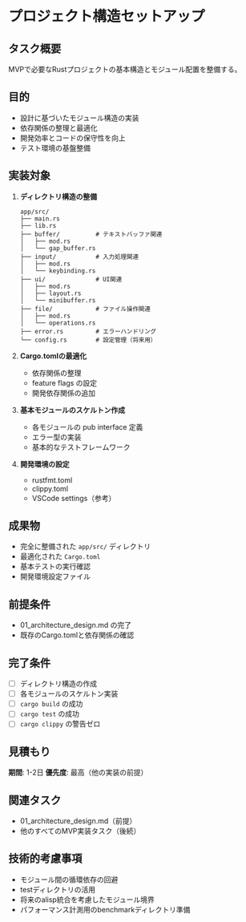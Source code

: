 # プロジェクト構造セットアップ

## タスク概要
MVPで必要なRustプロジェクトの基本構造とモジュール配置を整備する。

## 目的
- 設計に基づいたモジュール構造の実装
- 依存関係の整理と最適化
- 開発効率とコードの保守性を向上
- テスト環境の基盤整備

## 実装対象
1. **ディレクトリ構造の整備**
   ```
   app/src/
   ├── main.rs
   ├── lib.rs
   ├── buffer/          # テキストバッファ関連
   │   ├── mod.rs
   │   └── gap_buffer.rs
   ├── input/           # 入力処理関連
   │   ├── mod.rs
   │   └── keybinding.rs
   ├── ui/              # UI関連
   │   ├── mod.rs
   │   ├── layout.rs
   │   └── minibuffer.rs
   ├── file/            # ファイル操作関連
   │   ├── mod.rs
   │   └── operations.rs
   ├── error.rs         # エラーハンドリング
   └── config.rs        # 設定管理（将来用）
   ```

2. **Cargo.tomlの最適化**
   - 依存関係の整理
   - feature flags の設定
   - 開発依存関係の追加

3. **基本モジュールのスケルトン作成**
   - 各モジュールの pub interface 定義
   - エラー型の実装
   - 基本的なテストフレームワーク

4. **開発環境の設定**
   - rustfmt.toml
   - clippy.toml
   - VSCode settings（参考）

## 成果物
- 完全に整備された `app/src/` ディレクトリ
- 最適化された `Cargo.toml`
- 基本テストの実行確認
- 開発環境設定ファイル

## 前提条件
- 01_architecture_design.md の完了
- 既存のCargo.tomlと依存関係の確認

## 完了条件
- [ ] ディレクトリ構造の作成
- [ ] 各モジュールのスケルトン実装
- [ ] `cargo build` の成功
- [ ] `cargo test` の成功
- [ ] `cargo clippy` の警告ゼロ

## 見積もり
**期間**: 1-2日
**優先度**: 最高（他の実装の前提）

## 関連タスク
- 01_architecture_design.md（前提）
- 他のすべてのMVP実装タスク（後続）

## 技術的考慮事項
- モジュール間の循環依存の回避
- testディレクトリの活用
- 将来のalisp統合を考慮したモジュール境界
- パフォーマンス計測用のbenchmarkディレクトリ準備